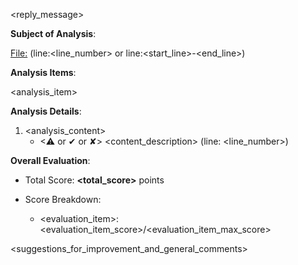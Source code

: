 <reply_message>

**Subject of Analysis**:

[File:<filename>](./path/to/file) (line:<line_number> or line:<start_line>-<end_line>)

**Analysis Items**:

<analysis_item>

**Analysis Details**:

1. <analysis_content>
   - <⚠ or ✔ or ✘> <content_description> (line: <line_number>)

**Overall Evaluation**:

- Total Score: **<total_score>** points

- Score Breakdown:
  - <evaluation_item>: <evaluation_item_score>/<evaluation_item_max_score>

<suggestions_for_improvement_and_general_comments>
